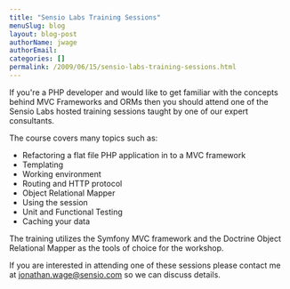 ```yaml
---
title: "Sensio Labs Training Sessions"
menuSlug: blog
layout: blog-post
authorName: jwage
authorEmail:
categories: []
permalink: /2009/06/15/sensio-labs-training-sessions.html
---
```

If you're a PHP developer and would like to get familiar with the
concepts behind MVC Frameworks and ORMs then you should attend one of
the Sensio Labs hosted training sessions taught by one of our expert
consultants.

The course covers many topics such as:

-   Refactoring a flat file PHP application in to a MVC framework
-   Templating
-   Working environment
-   Routing and HTTP protocol
-   Object Relational Mapper
-   Using the session
-   Unit and Functional Testing
-   Caching your data

The training utilizes the Symfony MVC framework and the Doctrine Object
Relational Mapper as the tools of choice for the workshop.

If you are interested in attending one of these sessions please contact
me at [jonathan.wage@sensio.com](mailto:jonathan.wage@sensio.com) so we
can discuss details.
